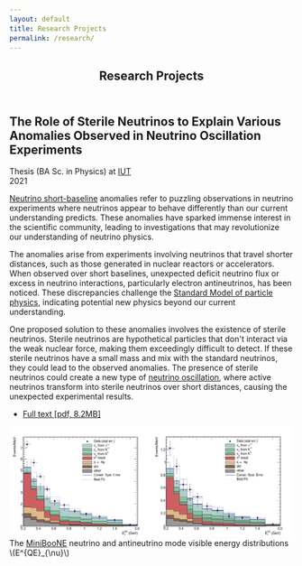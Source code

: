 ```yaml
---
layout: default
title: Research Projects
permalink: /research/
---
```

<div class="content">
    <script src="/assets/js/toggle_audience.js"></script>
<article >
   <header style="background-image: url('/')">
     <h1 class="title">Research Projects</h1>
     </header>
<section class="post-content project"><script src="https://polyfill.io/v3/polyfill.min.js?features=es6"></script>
<script id="MathJax-script" async src="https://cdn.jsdelivr.net/npm/mathjax@3/es5/tex-mml-chtml.js"></script>


<section id="bachelor-Physics">
  <h2 class="project-title">The Role of Sterile Neutrinos to Explain Various Anomalies Observed in
Neutrino Oscillation Experiments</h2>
  <div class="project-meta">
    <div class="context">Thesis (BA Sc. in Physics) at <a href='https://english.iut.ac.ir/'>IUT</a></div>
    <div class="time">2021</div>
  </div>
  <div id="buttonContainerBAPhy" style="display:none">
    <a id="beginnerButtonBAPhy" href="javascript:show_beginner('BAPhy');">
        General Audience
        <span class="tooltiptext">Introduction aimed at a more general audience.</span>
    </a>
    <a id="expertButtonBAPhy" href="javascript:show_expert('BAPhy');">
        Expert Mode
        <span class="tooltiptext">Introduction aimed at an already informed audience.</span>
    </a>
</div>
<script>show_expert('BAPhy')</script>

  <div class="project-description">
    <div id="beginnerTextBAPhy" class="beginner" style="display: none">
      <p>Most of our current understanding of elementary particle physics is based on the <a href="https://en.wikipedia.org/wiki/Standard_Model">"Standard Model"</a>, a mathematically consistent description of all known particles and their interactions (except gravitation). However there are a number of <a href="https://en.wikipedia.org/wiki/Physics_beyond_the_Standard_Model#Problems_with_the_Standard_Model">shortcomings of the Standard Model</a> and most notably, astrophysical observations suggest that the currently known particle content can account for but 5% of the total mass content of the universe (the rest being called <a href="https://en.wikipedia.org/wiki/Dark_matter">dark matter</a> and <a href="https://en.wikipedia.org/wiki/Dark_energy">dark energy</a>). One of the most popular theoretical concept that tries to solve some of these problems is the concept of <a href="https://en.wikipedia.org/wiki/Sterile_neutrino">sterile neutrino</a>.</p>
      <p>Sterile neutrinos are hypothetical neutrino species that do not interact via the weak nuclear force, unlike the three known neutrino types (electron neutrinos, muon neutrinos, and tau neutrinos). These hypothetical particles are called "sterile" because they do not participate in the standard weak interactions, making them much harder to detect than active neutrinos.</p>
      <p>For my thesis I reviewed various neutrino experiments and explained and reviewed various sterile neutrino models that were used to explain them. </p>
    </div>
    <div id="expertTextBAPhy" class="expert">
    <p><a href="https://sbn.fnal.gov/">Neutrino short-baseline</a> anomalies refer to puzzling observations in neutrino experiments where neutrinos appear to behave differently than our current understanding predicts. These anomalies have sparked immense interest in the scientific community, leading to investigations that may revolutionize our understanding of neutrino physics.</p>
    <p>The anomalies arise from experiments involving neutrinos that travel shorter distances, such as those generated in nuclear reactors or accelerators. When observed over short baselines, unexpected deficit neutrino flux or excess in neutrino interactions, particularly electron antineutrinos, has been noticed. These discrepancies challenge the <a href="https://en.wikipedia.org/wiki/Standard_Model">Standard Model of particle physics</a>, indicating potential new physics beyond our current understanding.</p>
    <p>One proposed solution to these anomalies involves the existence of sterile neutrinos. Sterile neutrinos are hypothetical particles that don't interact via the weak nuclear force, making them exceedingly difficult to detect. If these sterile neutrinos have a small mass and mix with the standard neutrinos, they could lead to the observed anomalies. The presence of sterile neutrinos could create a new type of <a href="https://en.wikipedia.org/wiki/Neutrino_oscillation">neutrino oscillation</a>, where active neutrinos transform into sterile neutrinos over short distances, causing the unexpected experimental results.</p>
    </div>
  </div>
  <div class="project-more-information">
    <ul>
      <li>
        <a href="/assets/pdf/ba_physics.pdf"><span class="fa fa-fw fa-paperclip"></span>Full text [pdf, 8.2MB]</a>
      </li>
    </ul>
  </div>
  <div class="project-picturegroup">
    <div class="project-picturebox" style="max-width: 600px">
      <img alt="MiniBooNE experiment data" src="/assets/img/research/miniboone.png" />
      <div class="project-picturetext">The <a href="https://en.wikipedia.org/wiki/MiniBooNE">MiniBooNE</a> neutrino and antineutrino mode visible energy distributions \(E^{QE}_{\nu}\)</div>
    </div>
  </div>
</section>
</section>